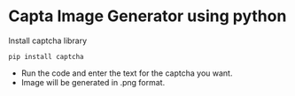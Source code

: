 # Capta Image Generator using python

Install captcha library

`pip install captcha`

- Run the code and enter the text for the captcha you want.
- Image will be generated in .png format.
